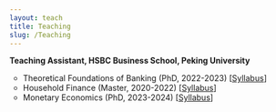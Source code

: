```yaml
---
layout: teach
title: Teaching
slug: /Teaching
---
```


<strong>Teaching Assistant, HSBC Business School, Peking University</strong>
<ul>
<li style="list-style-type:circle;font-size:14px">Theoretical Foundations of Banking (PhD, 2022-2023)  [<a href="./assets/banking_phd_syll.pdf" target="_blank">Syllabus</a>]</li>
<li style="list-style-type:circle;font-size:14px">Household Finance (Master, 2020-2022)  [<a href="./assets/household_finance_syll.pdf" target="_blank">Syllabus</a>]</li>
<li style="list-style-type:circle;font-size:14px">Monetary Economics (PhD, 2023-2024)  [<a href="./assets/monetary_economics_phd_syll.pdf" target="_blank">Syllabus</a>]</li>
</ul>

